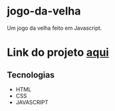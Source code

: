 # jogo-da-velha
Um jogo da velha feito em Javascript.

<h1> Link do projeto <a href="https://italomirandasantiago.github.io/jogo-da-velha/">aqui</a></h1>


<h2>Tecnologias</h2>

<ul>
<li>HTML</li>
<li>CSS</li> 
<li>JAVASCRIPT</li>  
</ul>
